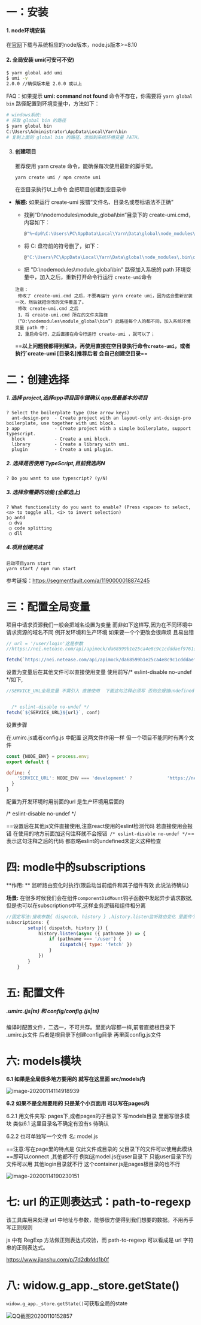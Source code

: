 # 一：安装

#### 1. node环境安装

在[官网](https://nodejs.org/en/download/)下载与系统相应的node版本，node.js版本>=8.10

#### 2. 全局安装 umi(可安可不安)

```bash
$ yarn global add umi
$ umi -v
2.0.0 //确保版本是 2.0.0 或以上
```

FAQ：如果提示 **umi: command not found** 命令不存在，你需要将 `yarn global bin` 路径配置到环境变量中，方法如下：

```bash
# windows系统:
# 获取 global bin 的路径
$ yarn global bin
C:\Users\Administrator\AppData\Local\Yarn\bin
# 复制上面的 global bin 的路径，添加到系统环境变量 PATH。
```

3. #### 创建项目

   推荐使用 yarn create 命令，能确保每次使用最新的脚手架。

   ```
   yarn create umi / npm create umi
   ```

   在空目录执行以上命令 会把项目创建到空目录中

+ **解惑:** 如果运行 create-umi 报错“文件名、目录名或卷标语法不正确”

  + 找到“D:\nodemodules\module_global\bin”目录下的 create-umi.cmd，内容如下：

    ```bash
    @"%~dp0\C:\Users\PC\AppData\Local\Yarn\Data\global\node_modules\.bin\create-umi.cmd"   %*
    ```

  + 将 C: 盘符前的符号删了，如下：

    ```bash
    @"C:\Users\PC\AppData\Local\Yarn\Data\global\node_modules\.bin\create-umi.cmd"   %*
    ```

  + 把 "D:\nodemodules\module_global\bin" 路径加入系统的 path 环境变量中，加入之后，重新打开命令行运行 `create-umi`命令

  ```
  注意：
   修改了 create-umi.cmd 之后，不要再运行 yarn create umi，因为这会重新安装一次，然后就把你改的文件覆盖了。
   修改 create-umi.cmd 之后
   1、将 create-umi.cmd 所在的文件夹路径（“D:\nodemodules\module_global\bin”）此路径每个人的都不同，加入系统环境变量 path 中；
   2、重启命令行，之后直接在命令行运行 create-umi ，就可以了；
  ```

  ==**以上问题我都得到解决，再使用直接在空目录执行命令`create-umi`，或者执行`create-umi   [目录名]推荐后者 会自己创建空目录**==

# 二：创建选择

##### 1. 选择 project,选择app项目回车键确认 app是最基本的项目

```
? Select the boilerplate type (Use arrow keys)
  ant-design-pro  - Create project with an layout-only ant-design-pro boilerplate, use together with umi block.
❯ app             - Create project with a simple boilerplate, support typescript.
  block           - Create a umi block.
  library         - Create a library with umi.
  plugin          - Create a umi plugin.
```

##### 2. 选择是否使用 TypeScript,目前我选的N

```
? Do you want to use typescript? (y/N)
```

##### 3. 选择你需要的功能 (全都选上)

```
? What functionality do you want to enable? (Press <space> to select, <a> to toggle all, <i> to invert selection)
❯◯ antd
 ◯ dva
 ◯ code splitting
 ◯ dll
```

##### 4.项目创建完成

```
启动项目yarn start
yarn start / npm run start
```

参考链接：https://segmentfault.com/a/1190000018874245

# 三：配置全局变量

项目中请求资源我们一般会把域名设置为变量 而非如下这样写,因为在不同环境中请求资源的域名不同 例开发环境和生产环境 如果要一个个更改会很麻烦 且易出错

```javascript
// url = '/user/login'这是参数
//https://nei.netease.com/api/apimock/da68599b1e25ca4e8c9c1cdddaef9761这是域名

fetch(`https://nei.netease.com/api/apimock/da68599b1e25ca4e8c9c1cdddaef9761${url}`, conf)
```

设置为变量后在其他文件可以直接使用变量 使用前写/* eslint-disable no-undef */如下,

```javascript
//SERVICE_URL全局变量 不需引入 直接使用  下面这句注释必须写 否则会报错undefined


  /* eslint-disable no-undef */
fetch(`${SERVICE_URL}${url}`, conf)
```



设置步骤

在.umirc.js或者config.js 中配置 这两文件作用一样 但一个项目不能同时有两个文件

```javascript
const {NODE_ENV} = process.env;
export default {

define: {
    'SERVICE_URL': NODE_ENV === 'development' ? 			'https://nei.netease.com/api/apimock/da68599b1e25ca4e8c9c1cdddaef9761' : 'https://abc.aaa.com/api'
  }
}
```

配置为开发环境时用前面的url 是生产环境用后面的

/* eslint-disable no-undef */

==设置后在其他js文件直接使用,注意react使用的eslint检测代码 若直接使用会报错 在使用的地方前面加这句注释就不会报错` /* eslint-disable no-undef */`== 表示这句注释之后的代码 都忽略eslint的undefined未定义这种检查 

# 四:  modle中的subscriptions

**作用: ** 监听路由变化时执行(限启动当前组件和其子组件有效 此说法待确认) 

**场景:**  在很多时候我们会在组件`componentDidMount`钩子函数中发起异步请求数据,但是也可以在subscriptions中写,这样业务逻辑和组件相分离

```javascript
//固定写法:接收参数{ dispatch, history } ,history.listen监听路由变化 里面传个函数 可同步函数也可异步函数 我这里async写的异步 此函数接收的参数是location  解构可得到pathname 再根据路由 判断 发起异步请求
subscriptions: {
        setup({ dispatch, history }) {
            history.listen(async ({ pathname }) => {
                if (pathname === '/user') {
                    dispatch({ type: 'fetch' })
                }
            })
        }
    }
```

# 五: 配置文件

#####  .umirc.(js|ts) 和 config/config.(js|ts)

编译时配置文件，二选一，不可共存。里面内容都一样,前者直接根目录下 .umirc.js文件  后者是根目录下创建config目录 再里面config.js文件

# 六: models模块

**6.1 如果是全局很多地方要用的 就写在这里面 src/models内**

![image-20200114114918939](react的umi知识点---3.assets/image-20200114114918939.png)

**6.2 如果不是全局要用的 只是某个小页面用 可以写在pages内** 

6.2.1 用文件夹写: pages下,或者pages的子目录下 写models目录 里面写很多模块 类似6.1 这里目录名不确定有没有s 待确认

6.2.2 也可单独写一个文件 名: model.js 

==注意:写在page里的特点是 仅此文件或目录的 父目录下的文件可以使用此模块==即可以connect ,其他都不行 例如这model.js在user目录下 只能user目录下的文件可以用 其他login目录就不行 这个container.js是pages根目录的也不行

![image-20200114190230151](react的umi知识点---3.assets/image-20200114190230151.png)

# 七: url 的正则表达式：path-to-regexp

该工具库用来处理 url 中地址与参数，能够很方便得到我们想要的数据。不用再手写正则规则

js 中有 RegExp 方法做正则表达式校验，而 path-to-regexp 可以看成是 url 字符串的正则表达式。

https://www.jianshu.com/p/7d2dbfdd1b0f

# 八: widow.g_app._store.getState()

`widow.g_app._store.getState()`可获取全局的state

![QQ截图20200110152857](react的umi知识点---3.assets/QQ截图20200110152857.png)